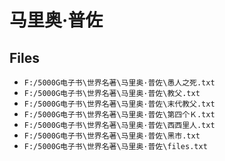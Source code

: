 # 马里奥·普佐

## Files

- `F:/5000G电子书\世界名著\马里奥·普佐\愚人之死.txt`
- `F:/5000G电子书\世界名著\马里奥·普佐\教父.txt`
- `F:/5000G电子书\世界名著\马里奥·普佐\末代教父.txt`
- `F:/5000G电子书\世界名著\马里奥·普佐\第四个Ｋ.txt`
- `F:/5000G电子书\世界名著\马里奥·普佐\西西里人.txt`
- `F:/5000G电子书\世界名著\马里奥·普佐\黑市.txt`
- `F:/5000G电子书\世界名著\马里奥·普佐\files.txt`
